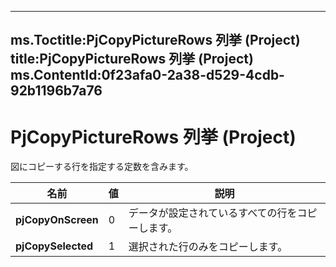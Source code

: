 

---
ms.Toctitle:PjCopyPictureRows 列挙 (Project)
title:PjCopyPictureRows 列挙 (Project)
ms.ContentId:0f23afa0-2a38-d529-4cdb-92b1196b7a76
---
# PjCopyPictureRows 列挙 (Project)




図にコピーする行を指定する定数を含みます。

|**名前**|**値**|**説明**|
|---|---|---|
|**pjCopyOnScreen**|0|データが設定されているすべての行をコピーします。|
|**pjCopySelected**|1|選択された行のみをコピーします。|




